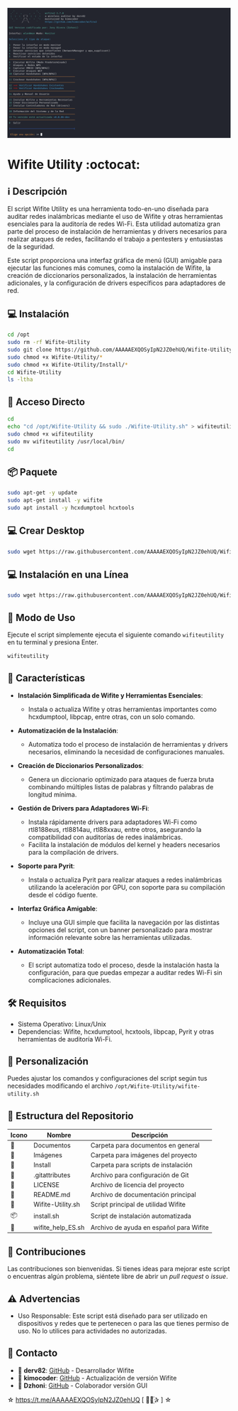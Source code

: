 ﻿![logo](https://github.com/AAAAAEXQOSyIpN2JZ0ehUQ/Wifite-Utility/blob/main/Imagenes/Wifite-Utility.png)

# Wifite Utility :octocat: 
## :information_source: Descripción
El script Wifite Utility es una herramienta todo-en-uno diseñada para auditar 
redes inalámbricas mediante el uso de Wifite y otras herramientas esenciales para 
la auditoría de redes Wi-Fi. Esta utilidad automatiza gran parte del proceso de 
instalación de herramientas y drivers necesarios para realizar ataques de redes, 
facilitando el trabajo a pentesters y entusiastas de la seguridad.

Este script proporciona una interfaz gráfica de menú (GUI) amigable para ejecutar 
las funciones más comunes, como la instalación de Wifite, la creación de 
diccionarios personalizados, la instalación de herramientas adicionales, y la 
configuración de drivers específicos para adaptadores de red.

## :computer: Instalación
```bash
cd /opt
sudo rm -rf Wifite-Utility
sudo git clone https://github.com/AAAAAEXQOSyIpN2JZ0ehUQ/Wifite-Utility.git
sudo chmod +x Wifite-Utility/*
sudo chmod +x Wifite-Utility/Install/* 
cd Wifite-Utility
ls -ltha
```

## :key: Acceso Directo
```bash
cd
echo "cd /opt/Wifite-Utility && sudo ./Wifite-Utility.sh" > wifiteutility
sudo chmod +x wifiteutility
sudo mv wifiteutility /usr/local/bin/
cd
```

## :package: Paquete
```bash
sudo apt-get -y update
sudo apt-get install -y wifite
sudo apt install -y hcxdumptool hcxtools
```

## :computer: Crear Desktop
```bash
sudo wget https://raw.githubusercontent.com/AAAAAEXQOSyIpN2JZ0ehUQ/Wifite-Utility/refs/heads/main/Install/crear_guiwifite_desktop.sh -O - | sudo bash && sudo rm -rf wget-log*
```

## :computer: Instalación en una Línea
```bash
sudo wget https://raw.githubusercontent.com/AAAAAEXQOSyIpN2JZ0ehUQ/Wifite-Utility/main/install.sh -O - | sudo bash && sudo rm -rf wget-log*
```

## :rocket: Modo de Uso

Ejecute el script simplemente ejecuta el siguiente comando `wifiteutility`  en tu terminal y presiona Enter.

```bash
wifiteutility
```

## :star2: Características 

- **Instalación Simplificada de Wifite y Herramientas Esenciales**:  
  - Instala o actualiza Wifite y otras herramientas importantes como hcxdumptool, libpcap, entre otras, con un solo comando.
  
- **Automatización de la Instalación**:  
  - Automatiza todo el proceso de instalación de herramientas y drivers necesarios, eliminando la necesidad de configuraciones manuales. 
  
- **Creación de Diccionarios Personalizados**:  
  - Genera un diccionario optimizado para ataques de fuerza bruta combinando múltiples listas de palabras y filtrando palabras de longitud mínima.
  
- **Gestión de Drivers para Adaptadores Wi-Fi**:  
  - Instala rápidamente drivers para adaptadores Wi-Fi como rtl8188eus, rtl8814au, rtl88xxau, entre otros, asegurando la compatibilidad con auditorías de redes inalámbricas.
  - Facilita la instalación de módulos del kernel y headers necesarios para la compilación de drivers.
  
- **Soporte para Pyrit**:  
  - Instala o actualiza Pyrit para realizar ataques a redes inalámbricas utilizando la aceleración por GPU, con soporte para su compilación desde el código fuente.
  
- **Interfaz Gráfica Amigable**:  
  - Incluye una GUI simple que facilita la navegación por las distintas opciones del script, con un banner personalizado para mostrar información relevante sobre las herramientas utilizadas.

- **Automatización Total**:  
  - El script automatiza todo el proceso, desde la instalación hasta la configuración, para que puedas empezar a auditar redes Wi-Fi sin complicaciones adicionales.

## :hammer_and_wrench: Requisitos 

- Sistema Operativo: Linux/Unix
- Dependencias: Wifite, hcxdumptool, hcxtools, libpcap, Pyrit y otras herramientas de auditoría Wi-Fi.

## :memo: Personalización

Puedes ajustar los comandos y configuraciones del script según tus necesidades modificando el archivo `/opt/Wifite-Utility/wifite-utility.sh`

## :open_file_folder: Estructura del Repositorio

| Icono            | Nombre              | Descripción                               |
|------------------|---------------------|-------------------------------------------|
| :file_folder:    | Documentos          | Carpeta para documentos en general        |
| :file_folder:    | Imágenes            | Carpeta para imágenes del proyecto        |
| :file_folder:    | Install             | Carpeta para scripts de instalación       |
| :page_facing_up: | .gitattributes      | Archivo para configuración de Git         |
| :page_facing_up: | LICENSE             | Archivo de licencia del proyecto          |
| :book:           | README.md           | Archivo de documentación principal        |
| :page_facing_up: | Wifite-Utility.sh   | Script principal de utilidad Wifite       |
| :package:        | install.sh          | Script de instalación automatizada        |
| :page_facing_up: | wifite_help_ES.sh   | Archivo de ayuda en español para Wifite   |

## :star2: Contribuciones

Las contribuciones son bienvenidas. Si tienes ideas para mejorar este script o encuentras algún problema, siéntete libre de abrir un *pull request* o *issue*.

## :warning: Advertencias

- Uso Responsable: Este script está diseñado para ser utilizado en dispositivos y redes que te pertenecen o para las que tienes permiso de uso. No lo utilices para actividades no autorizadas.

## :email: Contacto 
* :busts_in_silhouette: **derv82**: [GitHub](https://github.com/derv82/wifite) - Desarrollador  Wifite
* :busts_in_silhouette: **kimocoder**: [GitHub](https://github.com/kimocoder/wifite2) - Actualización de versión Wifite
* :busts_in_silhouette: **Dzhoni**: [GitHub](https://github.com/AAAAAEXQOSyIpN2JZ0ehUQ/Wifite-Utility) - Colaborador versión GUI

☆ https://t.me/AAAAAEXQOSyIpN2JZ0ehUQ [  ⃘⃤꙰✰ ] ☆
